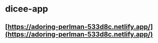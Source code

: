 # dicee-app
## [https://adoring-perlman-533d8c.netlify.app/](https://adoring-perlman-533d8c.netlify.app/) ##
